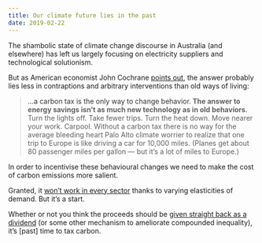 ```yaml
---
title: Our climate future lies in the past
date: 2019-02-22
---
```


<!--kg-card-begin: html--><p>The shambolic state of climate change discourse in Australia (and elsewhere) has left us largely focusing on electricity suppliers and technological solutionism.</p>
<p>But as American economist John Cochrane <a href="https://johnhcochrane.blogspot.com/2019/01/economists-letter-on-carbon.html" target="_blank" rel="noopener noreferrer">points out,</a> the answer probably lies less in contraptions and arbitrary interventions than old ways of living:</p>
<blockquote><p><span style="caret-color: rgb(51, 51, 51); color: rgb(51, 51, 51); font-family" blanco osf georgia sans-serif font-size: font-style: normal font-variant-caps: font-weight: letter-spacing: orphans: auto text-align: left text-indent: text-transform: none white-space: widows: word-spacing: rgba background-color: rgb text-decoration: display: inline float:>&#8230;a carbon tax is the only way to change behavior.</span><strong> The answer to energy savings isn&#8217;t as much new technology as in old behaviors.</strong> Turn the lights off. Take fewer trips. Turn the heat down. Move nearer your work. Carpool. Without a carbon tax there is no way for the average bleeding heart Palo Alto climate worrier to realize that one trip to Europe is like driving a car for 10,000 miles. (Planes get about 80 passenger miles per gallon &#8212; but it&#8217;s a lot of miles to Europe.)</p>
</blockquote>
<p>In order to incentivise these behavioural changes we need to make the cost of carbon emissions more salient.</p>
<p>Granted, it <a href="https://theconversation.com/why-our-carbon-emission-policies-dont-work-on-air-travel-99019" target="_blank" rel="noopener noreferrer">won&#8217;t work in every sector</a> thanks to varying elasticities of demand. But it&#8217;s a start.</p>
<p>Whether or not you think the proceeds should be <a href="http://www.grandchallenges.unsw.edu.au/sites/default/files/uploads/Australian%20Carbon%20Dividend%20Plan.pdf" target="_blank" rel="noopener noreferrer">given straight back as a dividend</a> (or some other mechanism to ameliorate compounded inequality), it&#8217;s [past] time to tax carbon.</p>
<!--kg-card-end: html-->